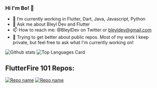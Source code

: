 ### Hi I'm Bo! 👋

- 🔭 I’m currently working in Flutter, Dart, Java, Javascript, Python
- 💬 Ask me about Bleyl Dev and Flutter
- 📫 How to reach me: @BleylDev on Twitter or bleyldev@gmail.com
- 📓 Trying to get better about public repos.  Most of my work I keep private, but feel free to ask what I'm currently working on!


![Github stats](https://github-readme-stats.vercel.app/api?username=Bobleyl&show_icons=true&count_private=true)
![Top Languages Card](https://github-readme-stats.vercel.app/api/top-langs/?username=Bobleyl&layout=compact)

## FlutterFire 101 Repos:

[![Repo name](https://github-readme-stats.vercel.app/api/pin/?username=Bobleyl&repo=flutterfire_firestore&show_owner=true)](https://github.com/Bobleyl/flutterfire_firestore)
[![Repo name](https://github-readme-stats.vercel.app/api/pin/?username=Bobleyl&repo=flutterfire_auth&show_owner=true)](https://github.com/Bobleyl/flutterfire_auth)
